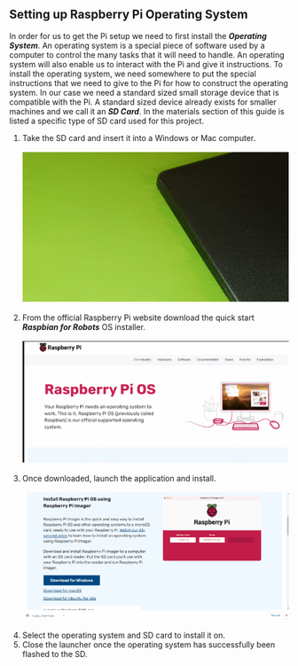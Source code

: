 ## Setting up Raspberry Pi Operating System
In order for us to get the Pi setup we need to first install the ***Operating System***.
An operating system is a special piece of software used by a computer to control the many tasks that it will need to handle. An operating system will also enable us to interact with the Pi and give it instructions.
To install the operating system, we need somewhere to put the special instructions that we need to give to the Pi for how to construct the operating system.
In our case we need a standard sized small storage device that is compatible with the Pi. 
A standard sized device already exists for smaller machines and we call it an ***SD Card***.
In the materials section of this guide is listed a specific type of SD card used for this project.
1. Take the SD card and insert it into a Windows or Mac computer.
<br></br>
![](../../media/gifs/inserting_sd_pc.gif)
<br></br>
2. From the official Raspberry Pi website download the quick start ***Raspbian for Robots*** OS installer.
<br></br>
![](../../media/gifs/raspian_robots_download.gif)
<br></br>
3. Once downloaded, launch the application and install.
<br></br>
![](../../media/gifs/raspian_robots_install.gif)
<br></br>
4. Select the operating system and SD card to install it on.
5. Close the launcher once the operating system has successfully been flashed to the SD.